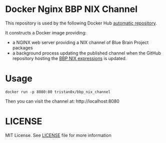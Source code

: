 # Docker Nginx BBP NIX Channel

This repository is used by the following Docker Hub 
[automatic repository](https://hub.docker.com/r/tristan0x/bbp_nix_channel).

It constructs a Docker image providing:

* a NGINX web server providing a NIX channel of Blue Brain Project packages
* a background process updating the published channel when the GitHub repository
  hosting the [BBP NIX expressions](https://github.com/BlueBrain/bbp-nixpkgs) is updated.

# Usage

```
docker run -p 8080:80 tristan0x/bbp_nix_channel
```

Then you can visit the channel at: http://localhost:8080

# LICENSE

MIT License. See [LICENSE](./LICENSE) file for more information
